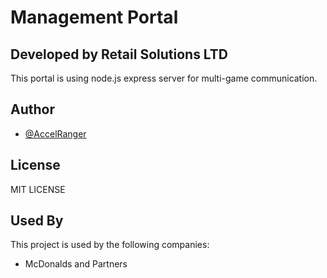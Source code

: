 # Management Portal
## Developed by Retail Solutions LTD

This portal is using node.js express server for multi-game communication.

## Author
- [@AccelRanger](https://www.github.com/AccelRanger)

## License

MIT LICENSE

## Used By

This project is used by the following companies:

- McDonalds and Partners

